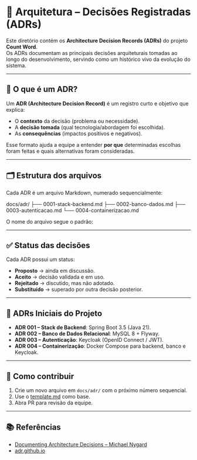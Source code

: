 # 📘 Arquitetura – Decisões Registradas (ADRs)

Este diretório contém os **Architecture Decision Records (ADRs)** do projeto **Count Word**.  
Os ADRs documentam as principais decisões arquiteturais tomadas ao longo do desenvolvimento, servindo como um histórico vivo da evolução do sistema.

---

## 📌 O que é um ADR?
Um **ADR (Architecture Decision Record)** é um registro curto e objetivo que explica:
- O **contexto** da decisão (problema ou necessidade).  
- A **decisão tomada** (qual tecnologia/abordagem foi escolhida).  
- As **consequências** (impactos positivos e negativos).  

Esse formato ajuda a equipe a entender **por que** determinadas escolhas foram feitas e quais alternativas foram consideradas.

---

## 🗂 Estrutura dos arquivos
Cada ADR é um arquivo Markdown, numerado sequencialmente:

docs/adr/
├── 0001-stack-backend.md
├── 0002-banco-dados.md
├── 0003-autenticacao.md
└── 0004-containerizacao.md



O nome do arquivo segue o padrão:


---

## ✅ Status das decisões
Cada ADR possui um status:
- **Proposto** → ainda em discussão.  
- **Aceito** → decisão validada e em uso.  
- **Rejeitado** → discutido, mas não adotado.  
- **Substituído** → superado por outra decisão posterior.  

---

## 📖 ADRs Iniciais do Projeto
- **ADR 001 – Stack de Backend**: Spring Boot 3.5 (Java 21).  
- **ADR 002 – Banco de Dados Relacional**: MySQL 8 + Flyway.  
- **ADR 003 – Autenticação**: Keycloak (OpenID Connect / JWT).  
- **ADR 004 – Containerização**: Docker Compose para backend, banco e Keycloak.  

---

## 🔄 Como contribuir
1. Crie um novo arquivo em `docs/adr/` com o próximo número sequencial.  
2. Use o [template.md](./template.md) como base.  
3. Abra PR para revisão da equipe.  

---

## 📚 Referências
- [Documenting Architecture Decisions – Michael Nygard](https://cognitect.com/blog/2011/11/15/documenting-architecture-decisions)  
- [adr.github.io](https://adr.github.io/)  
